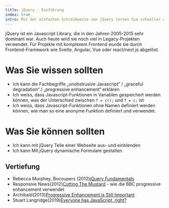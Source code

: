 ```yaml
---
title: jQuery - Einführung
index: true
intro: Mit der einfachen Schreibweise von jQuery lernen Sie schneller und einfacher Javascript-Programm zu erstellen.
---
```



jQuery ist ein Javascript Library, die in den Jahren 2005-2015 sehr dominant
war. Auch heute wird sie noch viel in Legacy-Projekten verwendet. Für Projekte
mit komplexem Frontend wurde sie durch Frontend-Framework wie Svelte, Angular, Vue oder react/next.js
abgelöst.

# Was Sie wissen sollten

- Ich kann die Fachbegriffe „unobstrusive Javascript“ / „graceful degradation“ / „progressive enhancement“ erklären
- Ich weiss, dass Javascript-Funktionen in Variablen gespeichert werden können, was der Unterschied zwischen `f = c();` und `f = c;` ist·
- Ich weiss, dass Javascript-Funktionen ohne Namen definiert werden können, wie man so eine anonyme Funktion definiert und verwendet.

# Was Sie können sollten

- Ich kann mit jQuery Teile einer Webseite aus- und einblenden
- Ich kann Mit jQuery dynamische Formulare gestalten

## Vertiefung

- Rebecca Murphey, Bocoupers (2012)[jQuery Fundamentals](http://jqfundamentals.com/)
- Responsive News(2012)[Cutting The Mustard](http://responsivenews.co.uk/post/18948466399/cutting-the-mustard) - wie die BBC progressive enhancement verwendet
- Archibald(2013)[Progressive Enhancement is Still Important](http://jakearchibald.com/2013/progressive-enhancement-still-important/)
- Stuart Langridge(2019)[Everyone has JavaScript, right?](https://kryogenix.org/code/browser/everyonehasjs.html)
